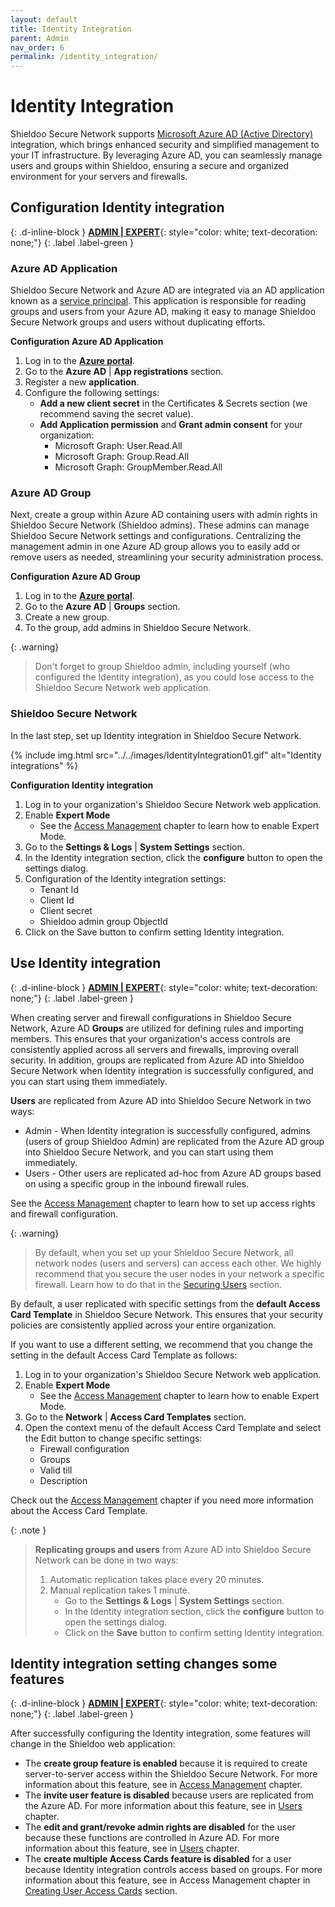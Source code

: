 ```yaml
---
layout: default
title: Identity Integration
parent: Admin
nav_order: 6
permalink: /identity_integration/
---
```


# Identity Integration

Shieldoo Secure Network supports <a href="https://azure.microsoft.com/en-us/products/active-directory" target="blank">Microsoft Azure AD (Active Directory)<a/> integration, which brings enhanced security and simplified management to your IT infrastructure. By leveraging Azure AD, you can seamlessly manage users and groups within Shieldoo, ensuring a secure and organized environment for your servers and firewalls.

## Configuration Identity integration
{: .d-inline-block }
[__ADMIN \| EXPERT__](/admin_getting_started/#administration-modes){: style="color: white; text-decoration: none;"}
{: .label .label-green }

### Azure AD Application 
Shieldoo Secure Network and Azure AD are integrated via an AD application known as a <a href="https://learn.microsoft.com/en-us/azure/active-directory/develop/app-objects-and-service-principals" target="blank">service principal<a/>. This application is responsible for reading groups and users from your Azure AD, making it easy to manage Shieldoo Secure Network groups and users without duplicating efforts.

__Configuration Azure AD Application__
1. Log in to the <a href="https://portal.azure.com/" target="blank">__Azure portal__<a/>.
2. Go to the __Azure AD__ \| __App registrations__ section. 
3. Register a new __application__. 
4. Configure the following settings:
    - __Add a new client secret__ in the Certificates & Secrets section (we recommend saving the secret value).  
    - __Add Application permission__ and __Grant admin consent__ for your organization: 
        - Microsoft Graph: User.Read.All 
        - Microsoft Graph: Group.Read.All 
        - Microsoft Graph: GroupMember.Read.All

### Azure AD Group 
Next, create a group within Azure AD containing users with admin rights in Shieldoo Secure Network (Shieldoo admins). These admins can manage Shieldoo Secure Network settings and configurations. Centralizing the management admin in one Azure AD group allows you to easily add or remove users as needed, streamlining your security administration process.

__Configuration Azure AD Group__
1. Log in to the <a href="https://portal.azure.com/" target="blank">__Azure portal__<a/>. 
2. Go to the __Azure AD__ \| __Groups__ section. 
3. Create a new group. 
4. To the group, add admins in Shieldoo Secure Network.

{: .warning}
>Don't forget to group Shieldoo admin, including yourself (who configured the Identity integration), as you could lose access to the Shieldoo Secure Network web application.

### Shieldoo Secure Network 
In the last step, set up Identity integration in Shieldoo Secure Network.

 {% include img.html src="../../images/IdentityIntegration01.gif" alt="Identity integrations" %}

__Configuration Identity integration__
1. Log in to your organization's Shieldoo Secure Network web application.
2. Enable __Expert Mode__
    - See the [Access Management](/access_management/) chapter to learn how to enable Expert Mode.
3. Go to the __Settings & Logs__ \| __System Settings__ section.
4. In the Identity integration section, click the __configure__ button to open the settings dialog.
5. Configuration of the Identity integration settings:
    - Tenant Id
    - Client Id
    - Client secret
    - Shieldoo admin group ObjectId
6. Click on the Save button to confirm setting Identity integration.

## Use Identity integration
{: .d-inline-block }
[__ADMIN \| EXPERT__](/admin_getting_started/#administration-modes){: style="color: white; text-decoration: none;"}
{: .label .label-green }

When creating server and firewall configurations in Shieldoo Secure Network, Azure AD __Groups__ are utilized for defining rules and importing members. This ensures that your organization's access controls are consistently applied across all servers and firewalls, improving overall security. In addition, groups are replicated from Azure AD into Shieldoo Secure Network when Identity integration is successfully configured, and you can start using them immediately.

__Users__ are replicated from Azure AD into Shieldoo Secure Network in two ways: 
- Admin - When Identity integration is successfully configured, admins (users of group Shieldoo Admin) are replicated from the Azure AD group into Shieldoo Secure Network, and you can start using them immediately.  
- Users - Other users are replicated ad-hoc from Azure AD groups based on using a specific group in the inbound firewall rules.

See the [Access Management](/access_management/) chapter to learn how to set up access rights and firewall configuration.

{: .warning}
>By default, when you set up your Shieldoo Secure Network, all network nodes (users and servers) can access each other. 
>We highly recommend that you secure the user nodes in your network a specific firewall. Learn how to do that in the [Securing Users](/users/#securing-users) section.

By default, a user replicated with specific settings from the __default Access Card Template__ in Shieldoo Secure Network. This ensures that your security policies are consistently applied across your entire organization. 

If you want to use a different setting, we recommend that you change the setting in the default Access Card Template as follows:

1. Log in to your organization's Shieldoo Secure Network web application.
2. Enable __Expert Mode__
    - See the [Access Management](/access_management/) chapter to learn how to enable Expert Mode.
3. Go to the __Network__ \| __Access Card Templates__ section. 
4. Open the context menu of the default Access Card Template and select the Edit button to change specific settings:
    - Firewall configuration
    - Groups
    - Valid till
    - Description
    
Check out the [Access Management](/access_management/#access-card-templates) chapter if you need more information about the Access Card Template. 

{: .note }
>__Replicating groups and users__ from Azure AD into Shieldoo Secure Network can be done in two ways:
>1. Automatic replication takes place every 20 minutes.
>2. Manual replication takes 1 minute.
>    - Go to the __Settings & Logs__ \| __System Settings__ section.
>    - In the Identity integration section, click the __configure__ button to open the settings dialog.
>    - Click on the __Save__ button to confirm setting Identity integration.

## Identity integration setting changes some features
{: .d-inline-block }
[__ADMIN \| EXPERT__](/admin_getting_started/#administration-modes){: style="color: white; text-decoration: none;"}
{: .label .label-green }

After successfully configuring the Identity integration, some features will change in the Shieldoo web application: 
- The __create group feature is enabled__ because it is required to create server-to-server access within the Shieldoo Secure Network. For more information about this feature, see in  [Access Management](/access_management/) chapter. 
- The __invite user feature is disabled__ because users are replicated from the Azure AD. For more information about this feature, see in [Users](/users/) chapter. 
- The __edit and grant/revoke admin rights are disabled__ for the user because these functions are controlled in Azure AD. For more information about this feature, see in [Users](/users/) chapter. 
- The __create multiple Access Cards feature is disabled__ for a user because Identity integration controls access based on groups. For more information about this feature, see in Access Management chapter in [Creating User Access Cards](/access_management/#creating-user-access-cards) section.
